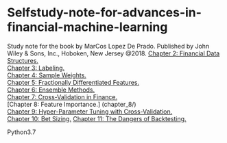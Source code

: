 # Selfstudy-note-for-advances-in-financial-machine-learning  
Study note for the book <Advances in Financial Machine Learning> by MarCos Lopez De Prado. 
  Published by John Wiley & Sons, Inc., Hoboken, New Jersey @2018.
  [Chapter 2: Financial Data Structures.](chapter_2/)  
  [Chapter 3: Labeling.](chapter_3/)  
  [Chapter 4: Sample Weights.](chapter_4/)  
  [Chapter 5: Fractionally Differentiated Features.](chapter_5/)  
  [Chapter 6: Ensemble Methods.](chapter_6/)  
  [Chapter 7: Cross-Validation in Finance.]()  
  [Chapter 8: Feature Importance.] (chapter_8/)    
  [Chapter 9: Hyper-Parameter Tuning with Cross-Validation.](chapter_9/)   
  [Chapter 10: Bet Sizing.](chapter_10/)
  [Chapter 11: The Dangers of Backtesting.]()
  
  
  
  
  
  

Python3.7
